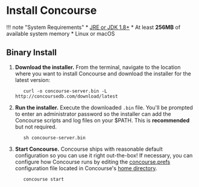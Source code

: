 # Install Concourse

!!! note "System Requirements"
    * [JRE or JDK 1.8+](http://www.oracle.com/technetwork/java/javase/downloads/jdk8-downloads-2133151.html)
    * At least **256MB** of available system memory
    * Linux or macOS

## Binary Install

1. **Download the installer.** From the terminal, navigate to the location where you want to install Concourse and download the installer for the latest version:

		  curl -o concourse-server.bin -L http://concoursedb.com/download/latest

2. **Run the installer.** Execute the downloaded `.bin` file. You'll be prompted to enter an administrator password so the installer can add the Concourse scripts and log files on your $PATH. This is **recommended** but not required.

		  sh concourse-server.bin

3. **Start Concourse.** Concourse ships with reasonable default configuration so you can use it right out-the-box! If necessary, you can configure how Concourse runs by editing the [concourse.prefs](/) configuration file located in Concourse's [home directory](/).

		  concourse start
